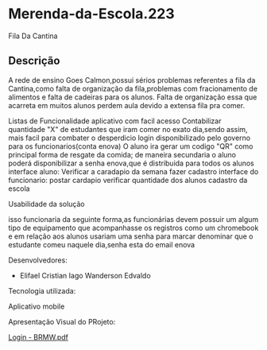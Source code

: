 # Merenda-da-Escola.223
Fila Da Cantina

## Descrição

A rede de ensino Goes Calmon,possui sérios problemas referentes a fila da Cantina,como falta de organização da fila,problemas com fracionamento de alimentos e falta de cadeiras para os alunos. Falta de organização essa que acarreta em muitos alunos perdem aula devido a extensa fila pra comer.

Listas de Funcionalidade
aplicativo com facil acesso
Contabilizar quantidade "X" de estudantes que iram comer no exato dia,sendo assim, mais facil para combater o desperdicio
login disponibilizado pelo governo para os funcionarios(conta enova)
O aluno ira gerar um codigo "QR" como principal forma de resgate da comida; de maneira secundaria o aluno poderá disponibilizar a senha enova,que é distribuida para todos os alunos
interface aluno:
Verificar a caradapio da semana 
fazer cadastro
interface do funcionario:
postar cardapio
verificar quantidade dos alunos
cadastro da escola


 
 
 Usabilidade da solução
 
 isso funcionaria da seguinte forma,as funcionárias devem possuir um algum tipo de equipamento que acompanhasse os registros como um chromebook e em relação aos alunos  usariam uma senha para marcar denominar que o estudante comeu naquele dia,senha esta do email enova
 
 Desenvolvedores:
 
 * Elifael
 Cristian
 Iago
 Wanderson
 Edvaldo
 
 Tecnologia utilizada:
 
 Aplicativo mobile
 
 Apresentação Visual do PRojeto:
 
 [Login - BRMW.pdf](https://github.com/Iaguinhogameprei/Merenda-da-Escola.223/files/11353107/Login.-.BRMW.pdf)
